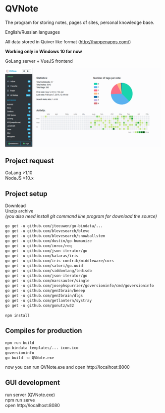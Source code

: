 # QVNote

The program for storing notes, pages of sites, personal knowledge base.

English/Russian languages

All data stored in Quiver like format (http://happenapps.com/)

**Working only in Windows 10 for now**

GoLang server + VueJS frontend

![Screenshot eng](screenshot_eng.png)

## Project request

GoLang >1.10  
NodeJS  >10.x

## Project setup

Download  
Unzip archive  
_(you also need install git command line program for download the source)_

```
go get -u github.com/jteeuwen/go-bindata/...
go get -u github.com/blevesearch/bleve
go get -u github.com/blevesearch/snowballstem
go get -u github.com/dustin/go-humanize
go get -u github.com/imroc/req
go get -u github.com/json-iterator/go
go get -u github.com/kataras/iris
go get -u github.com/iris-contrib/middleware/cors
go get -u github.com/satori/go.uuid
go get -u github.com/siddontang/ledisdb
go get -u github.com/json-iterator/go
go get -u github.com/marcsauter/single
go get -u github.com/josephspurrier/goversioninfo/cmd/goversioninfo
go get -u github.com/gen2brain/beeep
go get -u github.com/gen2brain/dlgs
go get -u github.com/getlantern/systray
go get -u github.com/gonutz/w32

npm install
```

## Compiles for production
```
npm run build
go-bindata templates/... icon.ico
goversioninfo
go build -o QVNote.exe
```
now you can run QVNote.exe and open http://localhost:8000

## GUI development

run server (QVNote.exe)  
npm run serve  
open http://localhost:8080
